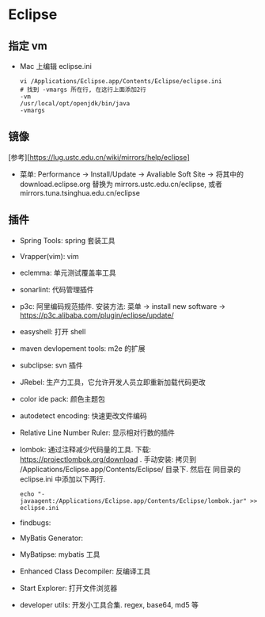 # Eclipse

## 指定 vm

* Mac 上编辑 eclipse.ini

  ```shell
  vi /Applications/Eclipse.app/Contents/Eclipse/eclipse.ini
  # 找到 -vmargs 所在行, 在这行上面添加2行
  -vm
  /usr/local/opt/openjdk/bin/java
  -vmargs

  ```

## 镜像

[参考][https://lug.ustc.edu.cn/wiki/mirrors/help/eclipse]

* 菜单: Performance -> Install/Update -> Avaliable Soft Site -> 将其中的 download.eclipse.org 替换为 mirrors.ustc.edu.cn/eclipse, 或者 mirrors.tuna.tsinghua.edu.cn/eclipse

## 插件

* Spring Tools: spring 套装工具

* Vrapper(vim): vim

* eclemma: 单元测试覆盖率工具

* sonarlint: 代码管理插件

* p3c: 阿里编码规范插件. 安装方法: 菜单 -> install new software -> https://p3c.alibaba.com/plugin/eclipse/update/

* easyshell: 打开 shell

* maven devlopement tools: m2e 的扩展

* subclipse: svn 插件

* JRebel: 生产力工具，它允许开发人员立即重新加载代码更改

* color ide pack: 颜色主题包

* autodetect encoding: 快速更改文件编码

* Relative Line Number Ruler: 显示相对行数的插件

* lombok: 通过注释减少代码量的工具. 下载: https://projectlombok.org/download . 手动安装: 拷贝到 /Applications/Eclipse.app/Contents/Eclipse/ 目录下. 然后在 同目录的 eclipse.ini 中添加以下两行.
  ```shell
  echo "-javaagent:/Applications/Eclipse.app/Contents/Eclipse/lombok.jar" >> eclipse.ini
  ```

* findbugs: 
* MyBatis Generator: 
* MyBatipse: mybatis 工具
* Enhanced Class Decompiler: 反编译工具
* Start Explorer: 打开文件浏览器
* developer utils: 开发小工具合集. regex, base64, md5 等